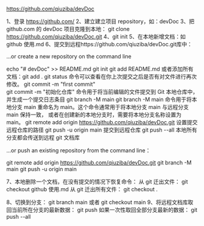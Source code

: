 https://github.com/qiuziba/devDoc

1、登录 https://github.com/
2、建立建立项目 repository，如：devDoc
3、把 github.com 的 devDoc 项目克隆到本地：
git clone https://github.com/qiuziba/devDoc.git
4、git init
5、在本地新增文档：如 github 使用.md
6、提交到远程https://github.com/qiuziba/devDoc.git库中：

…or create a new repository on the command line

echo "# devDoc" >> README.md
git init
git add README.md 或者添加所有文档：git add .
git status 命令可以查看在你上次提交之后是否有对文件进行再次修改。
git commit -m "first commit"  
git commit -m "初始化仓库" 命令用于将当前编辑的文件提交到 Git 本地仓库中，并生成一个提交日志条目
git branch -M main
git branch -M main 命令用于将本地分支 main 重命名为 main。这个命令通常用于将本地分支 main 与远程分支 main 保持一致，
或者在创建新的本地分支时，需要将本地分支名称设置为 main。
git remote add origin https://github.com/qiuziba/devDoc.git 设置提交远程仓库的路径
git push -u origin main 提交到远程仓库
git push --all 本地所有分支都会传送到远程 git 文档库

…or push an existing repository from the command line：

git remote add origin https://github.com/qiuziba/devDoc.git
git branch -M main
git push -u origin main

7、本地删除一个文档，在没有提交的情况下恢复命令：
从 git 迁出文件：
git checkout github 使用.md
从 git 迁出所有文件：
git checkout .

8、切换到分支：
git branch main 或者 git checkout main
9、将远程文档库取回当前所在分支的最新数据：
git push
如果一次性取回全部分支最新的数据：
git push --all
